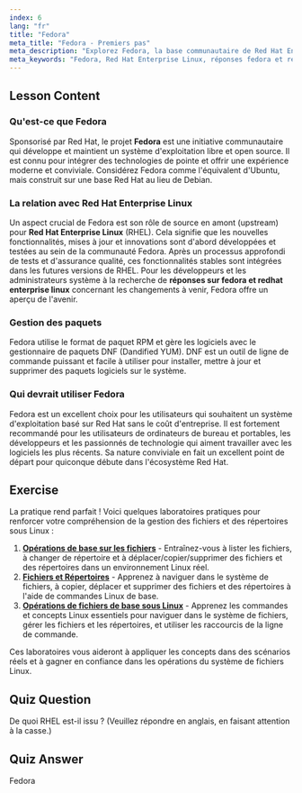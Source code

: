 ```yaml
---
index: 6
lang: "fr"
title: "Fedora"
meta_title: "Fedora - Premiers pas"
meta_description: "Explorez Fedora, la base communautaire de Red Hat Enterprise Linux (RHEL). Ce guide répond aux questions des utilisateurs intéressés par Fedora, sa relation avec RHEL, la gestion des paquets et les cas d'usage idéaux."
meta_keywords: "Fedora, Red Hat Enterprise Linux, réponses fedora et redhat enterprise linux, RHEL, DNF, gestion des paquets, Linux pour bureau, OS open source"
---
```


## Lesson Content

### Qu'est-ce que Fedora

Sponsorisé par Red Hat, le projet **Fedora** est une initiative communautaire qui développe et maintient un système d'exploitation libre et open source. Il est connu pour intégrer des technologies de pointe et offrir une expérience moderne et conviviale. Considérez Fedora comme l'équivalent d'Ubuntu, mais construit sur une base Red Hat au lieu de Debian.

### La relation avec Red Hat Enterprise Linux

Un aspect crucial de Fedora est son rôle de source en amont (upstream) pour **Red Hat Enterprise Linux** (RHEL). Cela signifie que les nouvelles fonctionnalités, mises à jour et innovations sont d'abord développées et testées au sein de la communauté Fedora. Après un processus approfondi de tests et d'assurance qualité, ces fonctionnalités stables sont intégrées dans les futures versions de RHEL. Pour les développeurs et les administrateurs système à la recherche de **réponses sur fedora et redhat enterprise linux** concernant les changements à venir, Fedora offre un aperçu de l'avenir.

### Gestion des paquets

Fedora utilise le format de paquet RPM et gère les logiciels avec le gestionnaire de paquets DNF (Dandified YUM). DNF est un outil de ligne de commande puissant et facile à utiliser pour installer, mettre à jour et supprimer des paquets logiciels sur le système.

### Qui devrait utiliser Fedora

Fedora est un excellent choix pour les utilisateurs qui souhaitent un système d'exploitation basé sur Red Hat sans le coût d'entreprise. Il est fortement recommandé pour les utilisateurs de ordinateurs de bureau et portables, les développeurs et les passionnés de technologie qui aiment travailler avec les logiciels les plus récents. Sa nature conviviale en fait un excellent point de départ pour quiconque débute dans l'écosystème Red Hat.

## Exercise

La pratique rend parfait ! Voici quelques laboratoires pratiques pour renforcer votre compréhension de la gestion des fichiers et des répertoires sous Linux :

1. **[Opérations de base sur les fichiers](https://labex.io/fr/labs/linux-basic-files-operations-270248)** - Entraînez-vous à lister les fichiers, à changer de répertoire et à déplacer/copier/supprimer des fichiers et des répertoires dans un environnement Linux réel.
2. **[Fichiers et Répertoires](https://labex.io/fr/labs/linux-files-and-directories-270246)** - Apprenez à naviguer dans le système de fichiers, à copier, déplacer et supprimer des fichiers et des répertoires à l'aide de commandes Linux de base.
3. **[Opérations de fichiers de base sous Linux](https://labex.io/fr/labs/linux-basic-file-operations-in-linux-18001)** - Apprenez les commandes et concepts Linux essentiels pour naviguer dans le système de fichiers, gérer les fichiers et les répertoires, et utiliser les raccourcis de la ligne de commande.

Ces laboratoires vous aideront à appliquer les concepts dans des scénarios réels et à gagner en confiance dans les opérations du système de fichiers Linux.

## Quiz Question

De quoi RHEL est-il issu ? (Veuillez répondre en anglais, en faisant attention à la casse.)

## Quiz Answer

Fedora

